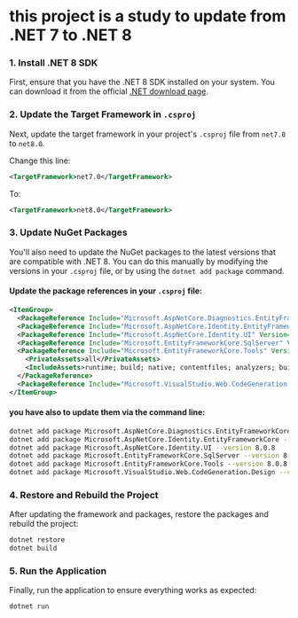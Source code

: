 # this project is a study to update from .NET 7 to .NET 8

### 1. **Install .NET 8 SDK**
First, ensure that you have the .NET 8 SDK installed on your system. You can download it from the official [.NET download page](https://dotnet.microsoft.com/download/dotnet/8.0).

### 2. **Update the Target Framework in `.csproj`**
Next, update the target framework in your project's `.csproj` file from `net7.0` to `net8.0`.

Change this line:
```xml
<TargetFramework>net7.0</TargetFramework>
```
To:
```xml
<TargetFramework>net8.0</TargetFramework>
```

### 3. **Update NuGet Packages**
You'll also need to update the NuGet packages to the latest versions that are compatible with .NET 8. You can do this manually by modifying the versions in your `.csproj` file, or by using the `dotnet add package` command.

#### Update the package references in your `.csproj` file:
```xml
<ItemGroup>
  <PackageReference Include="Microsoft.AspNetCore.Diagnostics.EntityFrameworkCore" Version="8.0.8" />
  <PackageReference Include="Microsoft.AspNetCore.Identity.EntityFrameworkCore" Version="8.0.8" />
  <PackageReference Include="Microsoft.AspNetCore.Identity.UI" Version="8.0.8" />
  <PackageReference Include="Microsoft.EntityFrameworkCore.SqlServer" Version="8.0.8" />
  <PackageReference Include="Microsoft.EntityFrameworkCore.Tools" Version="8.0.8">
    <PrivateAssets>all</PrivateAssets>
    <IncludeAssets>runtime; build; native; contentfiles; analyzers; buildtransitive</IncludeAssets>
  </PackageReference>
  <PackageReference Include="Microsoft.VisualStudio.Web.CodeGeneration.Design" Version="8.0.4" />
</ItemGroup>
```

#### you have also to update them via the command line:

```bash
dotnet add package Microsoft.AspNetCore.Diagnostics.EntityFrameworkCore --version 8.0.8
dotnet add package Microsoft.AspNetCore.Identity.EntityFrameworkCore --version 8.0.8
dotnet add package Microsoft.AspNetCore.Identity.UI --version 8.0.8
dotnet add package Microsoft.EntityFrameworkCore.SqlServer --version 8.0.8
dotnet add package Microsoft.EntityFrameworkCore.Tools --version 8.0.8
dotnet add package Microsoft.VisualStudio.Web.CodeGeneration.Design --version 8.0.4
```

### 4. **Restore and Rebuild the Project**
After updating the framework and packages, restore the packages and rebuild the project:

```bash
dotnet restore
dotnet build
```

### 5. **Run the Application**
Finally, run the application to ensure everything works as expected:

```bash
dotnet run
```

